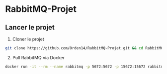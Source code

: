# RabbitMQ-Projet

## Lancer le projet

1. Cloner le projet
```bash
git clone https://github.com/Orden14/RabbitMQ-Projet.git && cd RabbitMQ-Projet
```

2. Pull RabbitMQ via Docker
```bash
docker run -it --rm --name rabbitmq -p 5672:5672 -p 15672:15672 rabbitmq:4-management
```

